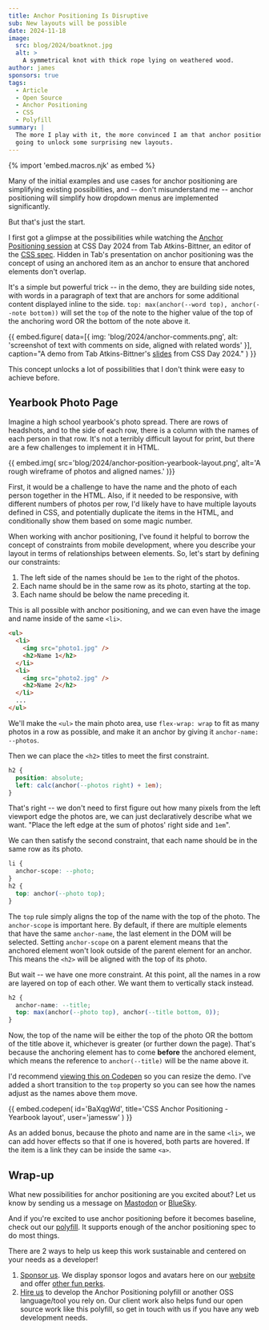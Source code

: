 ```yaml
---
title: Anchor Positioning Is Disruptive
sub: New layouts will be possible
date: 2024-11-18
image:
  src: blog/2024/boatknot.jpg
  alt: >
    A symmetrical knot with thick rope lying on weathered wood.
author: james
sponsors: true
tags:
  - Article
  - Open Source
  - Anchor Positioning
  - CSS
  - Polyfill
summary: |
  The more I play with it, the more convinced I am that anchor positioning is
  going to unlock some surprising new layouts.
---
```


{% import 'embed.macros.njk' as embed %}

Many of the initial examples and use cases for anchor positioning are
simplifying existing possibilities, and -- don't misunderstand me -- anchor
positioning will simplify how dropdown menus are implemented significantly.

But that's just the start.

I first got a glimpse at the possibilities while watching the [Anchor
Positioning session](https://www.youtube.com/watch?v=p18LhnYNkDQ) at CSS Day
2024 from Tab Atkins-Bittner, an editor of the [CSS
spec](https://drafts.csswg.org/css-anchor-position-1/). Hidden in Tab's
presentation on anchor positioning was the concept of using an
anchored item as an anchor to ensure that anchored elements don't overlap.

It's a simple but powerful trick -- in the demo, they are building side notes,
with words in a paragraph of text that are anchors for some additional content
displayed inline to the side. `top: max(anchor(--word top), anchor(--note
bottom))` will set the `top` of the note to the higher value of the top of the
anchoring word OR the bottom of the note above it.


{{ embed.figure(
  data=[{
    img: 'blog/2024/anchor-comments.png',
    alt: 'screenshot of text with comments on side, aligned with related words'
  }],
  caption="A demo from Tab Atkins-Bittner's [slides](https://tabatkins.com/talks/2024-06-07/) from CSS Day 2024."
) }}


This concept unlocks a lot of possibilities that I don't think were easy to
achieve before.

## Yearbook Photo Page
Imagine a high school yearbook's photo spread. There are rows of headshots, and
to the side of each row, there is a column with the names of each person in that
row. It's not a terribly difficult layout for print, but there are a few
challenges to implement it in HTML.

{{ embed.img(
  src='blog/2024/anchor-position-yearbook-layout.png',
  alt='A rough wireframe of photos and aligned names.'
)}}

First, it would be a challenge to have the name and the photo of each person
together in the HTML. Also, if it needed to be responsive, with different
numbers of photos per row, I'd likely have to have multiple layouts defined in
CSS, and potentially duplicate the items in the HTML, and conditionally show
them based on some magic number.

When working with anchor positioning, I've found it helpful to borrow the
concept of constraints from mobile development, where you describe your layout
in terms of relationships between elements. So, let's start by defining our
constraints:

1. The left side of the names should be `1em` to the right of the photos.
2. Each name should be in the same row as its photo, starting at the top.
3. Each name should be below the name preceding it.

This is all possible with anchor positioning, and we can even have the image and
name inside of the same `<li>`.

```html
<ul>
  <li>
    <img src="photo1.jpg" />
    <h2>Name 1</h2>
  </li>
  <li>
    <img src="photo2.jpg" />
    <h2>Name 2</h2>
  </li>
  ...
</ul>
```

We'll make the `<ul>` the main photo area, use `flex-wrap: wrap` to fit as many
photos in a row as possible, and make it an anchor by giving it `anchor-name:
--photos`.

Then we can place the `<h2>` titles to meet the first constraint.

```css
h2 {
  position: absolute;
  left: calc(anchor(--photos right) + 1em);
}
```

That's right -- we don't need to first figure out how many pixels from the left
viewport edge the photos are, we can just declaratively describe what we want.
"Place the left edge at the sum of photos' right side and `1em`".

We can then satisfy the second constraint, that each name should be in the same
row as its photo.

```css
li {
  anchor-scope: --photo;
}
h2 {
  top: anchor(--photo top);
}
```

The `top` rule simply aligns the top of the name with the top of the photo. The
`anchor-scope` is important here. By default, if there are multiple elements
that have the same `anchor-name`, the last element in the DOM will be selected.
Setting `anchor-scope` on a parent element means that the anchored element won't
look outside of the parent element for an anchor. This means the `<h2>` will be
aligned with the top of its photo.

But wait -- we have one more constraint. At this point, all the names in a row are
layered on top of each other. We want them to vertically stack instead.

```css
h2 {
  anchor-name: --title;
  top: max(anchor(--photo top), anchor(--title bottom, 0));
}
```

Now, the top of the name will be either the top of the photo OR the bottom of
the title above it, whichever is greater (or further down the page). That's
because the anchoring element has to come **before** the anchored element, which
means the reference to `anchor(--title)` will be the name above it.

I'd recommend [viewing this on Codepen](https://codepen.io/jamessw/pen/BaXqgWd)
so you can resize the demo. I've added a short transition to the `top` property
so you can see how the names adjust as the names above them move.

{{ embed.codepen(
  id='BaXqgWd',
  title='CSS Anchor Positioning - Yearbook layout',
  user='jamessw'
) }}

As an added bonus, because the photo and name are in the same `<li>`, we can add
hover effects so that if one is hovered, both parts are hovered. If the item is
a link they can be inside the same `<a>`.

## Wrap-up

What new possibilities for anchor positioning are you excited about? Let us know
by sending us a message on [Mastodon](https://front-end.social/@oddbird) or
[BlueSky](https://bsky.app/profile/oddbird.dev).

And if you're excited to use anchor positioning before it becomes baseline,
check out our [polyfill](https://github.com/oddbird/css-anchor-positioning). It
supports enough of the anchor positioning spec to do most things.

There are 2 ways to help us keep this work sustainable and centered on your
needs as a developer!

1. [Sponsor us](https://opencollective.com/oddbird-open-source). We display
   sponsor logos and avatars here on our [website](#open-source-sponsors) and
   offer [other fun perks](https://github.com/sponsors/oddbird).
2. [Hire us](/contact/) to develop the Anchor Positioning polyfill or another
   OSS language/tool you rely on. Our client work also helps fund our open
   source work like this polyfill, so get in touch with us if you have any web
   development needs.
